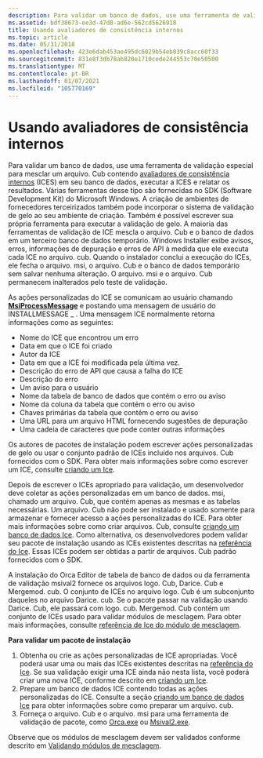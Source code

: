 ```yaml
---
description: Para validar um banco de dados, use uma ferramenta de validação especial para mesclar um arquivo. Cub contendo avaliadores de consistência internos (ICEs) em seu banco de dados, executar a ICEs e relatar os resultados.
ms.assetid: bdf38673-ee3d-47d8-ad6e-562cd5626918
title: Usando avaliadores de consistência internos
ms.topic: article
ms.date: 05/31/2018
ms.openlocfilehash: 423e6dab453ae495dc6029b54eb039c8acc60f33
ms.sourcegitcommit: 831e8f3db78ab820e1710cede244553c70e50500
ms.translationtype: MT
ms.contentlocale: pt-BR
ms.lasthandoff: 01/07/2021
ms.locfileid: "105770169"
---
```

# <a name="using-internal-consistency-evaluators"></a>Usando avaliadores de consistência internos

Para validar um banco de dados, use uma ferramenta de validação especial para mesclar um arquivo. Cub contendo [avaliadores de consistência internos](internal-consistency-evaluators-ices.md) (ICES) em seu banco de dados, executar a ICES e relatar os resultados. Várias ferramentas desse tipo são fornecidas no SDK (Software Development Kit) do Microsoft Windows. A criação de ambientes de fornecedores terceirizados também pode incorporar o sistema de validação de gelo ao seu ambiente de criação. Também é possível escrever sua própria ferramenta para executar a validação de gelo. A maioria das ferramentas de validação de ICE mescla o arquivo. Cub e o banco de dados em um terceiro banco de dados temporário. Windows Installer exibe avisos, erros, informações de depuração e erros de API à medida que ele executa cada ICE no arquivo. cub. Quando o instalador conclui a execução do ICEs, ele fecha o arquivo. msi, o arquivo. Cub e o banco de dados temporário sem salvar nenhuma alteração. O arquivo. msi e o arquivo. Cub permanecem inalterados pelo teste de validação.

As ações personalizadas do ICE se comunicam ao usuário chamando [**MsiProcessMessage**](/windows/desktop/api/Msiquery/nf-msiquery-msiprocessmessage) e postando uma mensagem de usuário do INSTALLMESSAGE \_ . Uma mensagem ICE normalmente retorna informações como as seguintes:

-   Nome do ICE que encontrou um erro
-   Data em que o ICE foi criado
-   Autor da ICE
-   Data em que a ICE foi modificada pela última vez.
-   Descrição do erro de API que causa a falha do ICE
-   Descrição do erro
-   Um aviso para o usuário
-   Nome da tabela de banco de dados que contém o erro ou aviso
-   Nome da coluna da tabela que contém o erro ou aviso
-   Chaves primárias da tabela que contém o erro ou aviso
-   Uma URL para um arquivo HTML fornecendo sugestões de depuração
-   Uma cadeia de caracteres que pode conter outras informações

Os autores de pacotes de instalação podem escrever ações personalizadas de gelo ou usar o conjunto padrão de ICEs incluído nos arquivos. Cub fornecidos com o SDK. Para obter mais informações sobre como escrever um ICE, consulte [criando um Ice](building-an-ice.md).

Depois de escrever o ICEs apropriado para validação, um desenvolvedor deve coletar as ações personalizadas em um banco de dados. msi, chamado um arquivo. Cub, que contém apenas as mesmas e as tabelas necessárias. Um arquivo. Cub não pode ser instalado e usado somente para armazenar e fornecer acesso a ações personalizadas do ICE. Para obter mais informações sobre como criar arquivos. Cub, consulte [criando um banco de dados Ice](building-an-ice-database.md). Como alternativa, os desenvolvedores podem validar seu pacote de instalação usando as ICEs existentes descritas na [referência do Ice](ice-reference.md). Essas ICEs podem ser obtidas a partir de arquivos. Cub padrão fornecidos com o SDK.

A instalação do Orca Editor de tabela de banco de dados ou da ferramenta de validação msival2 fornece os arquivos logo. Cub, Darice. Cub e Mergemod. cub. O conjunto de ICEs no arquivo logo. Cub é um subconjunto daqueles no arquivo Darice. cub. Se o pacote passar na validação usando Darice. Cub, ele passará com logo. cub. Mergemod. Cub contém um conjunto de ICEs usado para validar módulos de mesclagem. Para obter mais informações, consulte [referência de Ice do módulo de mesclagem](merge-module-ice-reference.md).

**Para validar um pacote de instalação**

1.  Obtenha ou crie as ações personalizadas de ICE apropriadas. Você poderá usar uma ou mais das ICEs existentes descritas na [referência do Ice](ice-reference.md). Se sua validação exigir uma ICE ainda não nesta lista, você poderá criar uma nova ICE, conforme descrito em [criando um Ice](building-an-ice.md).
2.  Prepare um banco de dados ICE contendo todas as ações personalizadas do ICE. Consulte a seção [criando um banco de dados Ice](building-an-ice-database.md) para obter informações sobre como preparar um arquivo. cub.
3.  Forneça o arquivo. Cub e o arquivo. msi para uma ferramenta de validação de pacote, como [Orca.exe](orca-exe.md) ou [Msival2.exe](msival2-exe.md).

Observe que os módulos de mesclagem devem ser validados conforme descrito em [Validando módulos de mesclagem](validating-merge-modules.md).

 

 



